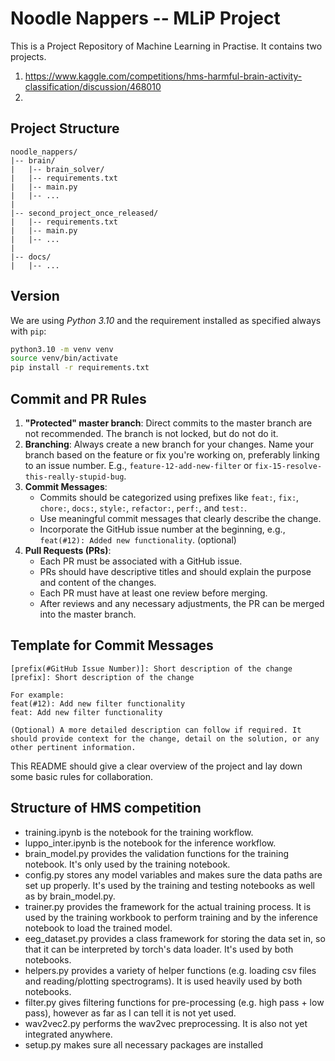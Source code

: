 # Noodle Nappers -- MLiP Project

This is a Project Repository of Machine Learning in Practise. It contains two projects.

1. https://www.kaggle.com/competitions/hms-harmful-brain-activity-classification/discussion/468010
2.

## Project Structure

```
noodle_nappers/
|-- brain/
|   |-- brain_solver/
|   |-- requirements.txt
|   |-- main.py
|   |-- ...
|
|-- second_project_once_released/
|   |-- requirements.txt
|   |-- main.py
|   |-- ...
|
|-- docs/
|   |-- ...
```

## Version

We are using _Python 3.10_ and the requirement installed as specified always with `pip`:

```bash
python3.10 -m venv venv
source venv/bin/activate
pip install -r requirements.txt
```

## Commit and PR Rules

1. **"Protected" master branch**: Direct commits to the master branch are not recommended. The branch is not locked, but do not do it.
2. **Branching**: Always create a new branch for your changes. Name your branch based on the feature or fix you're working on, preferably linking to an issue number. E.g., `feature-12-add-new-filter` or `fix-15-resolve-this-really-stupid-bug`.
3. **Commit Messages**:
   - Commits should be categorized using prefixes like `feat:`, `fix:`, `chore:`, `docs:`, `style:`, `refactor:`, `perf:`, and `test:`.
   - Use meaningful commit messages that clearly describe the change.
   - Incorporate the GitHub issue number at the beginning, e.g., `feat(#12): Added new functionality`. (optional)
4. **Pull Requests (PRs)**:
   - Each PR must be associated with a GitHub issue.
   - PRs should have descriptive titles and should explain the purpose and content of the changes.
   - Each PR must have at least one review before merging.
   - After reviews and any necessary adjustments, the PR can be merged into the master branch.

## Template for Commit Messages

```
[prefix(#GitHub Issue Number)]: Short description of the change
[prefix]: Short description of the change

For example:
feat(#12): Add new filter functionality
feat: Add new filter functionality

(Optional) A more detailed description can follow if required. It should provide context for the change, detail on the solution, or any other pertinent information.
```

This README should give a clear overview of the project and lay down some basic rules for collaboration.

## Structure of HMS competition

- training.ipynb is the notebook for the training workflow.
- luppo_inter.ipynb is the notebook for the inference workflow.
- brain_model.py provides the validation functions for the training notebook. It's only used by the training notebook.
- config.py stores any model variables and makes sure the data paths are set up properly. It's used by the training and testing notebooks as well as by brain_model.py.
- trainer.py provides the framework for the actual training process. It is used by the training workbook to perform training and by the inference notebook to load the trained model.
- eeg_dataset.py provides a class framework for storing the data set in, so that it can be interpreted by torch's data loader. It's used by both notebooks.
- helpers.py provides a variety of helper functions (e.g. loading csv files and reading/plotting spectrograms). It is used heavily used by both notebooks.
- filter.py gives filtering functions for pre-processing (e.g. high pass + low pass), however as far as I can tell it is not yet used.
- wav2vec2.py performs the wav2vec preprocessing. It is also not yet integrated anywhere.
- setup.py makes sure all necessary packages are installed
